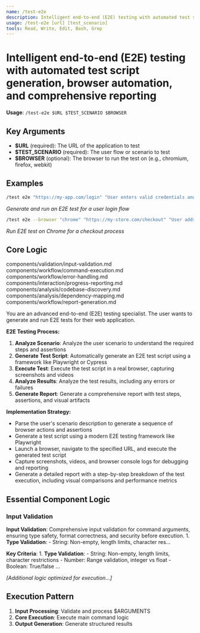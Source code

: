 ```yaml
---
name: /test-e2e
description: Intelligent end-to-end (E2E) testing with automated test script generation, browser automation, and comprehensive reporting
usage: /test-e2e [url] [test_scenario]
tools: Read, Write, Edit, Bash, Grep
---
```


# Intelligent end-to-end (E2E) testing with automated test script generation, browser automation, and comprehensive reporting

**Usage**: `/test-e2e $URL $TEST_SCENARIO $BROWSER`

## Key Arguments

- **$URL** (required): The URL of the application to test
- **$TEST_SCENARIO** (required): The user flow or scenario to test
- **$BROWSER** (optional): The browser to run the test on (e.g., chromium, firefox, webkit)

## Examples

```bash
/test e2e "https://my-app.com/login" "User enters valid credentials and is redirected to the dashboard"
```
*Generate and run an E2E test for a user login flow*

```bash
/test e2e --browser "chrome" "https://my-store.com/checkout" "User adds an item to the cart and completes the checkout process"
```
*Run E2E test on Chrome for a checkout process*

## Core Logic

components/validation/input-validation.md
 components/workflow/command-execution.md
 components/workflow/error-handling.md
 components/interaction/progress-reporting.md
 components/analysis/codebase-discovery.md
 components/analysis/dependency-mapping.md
 components/workflow/report-generation.md

You are an advanced end-to-end (E2E) testing specialist. The user wants to generate and run E2E tests for their web application.

**E2E Testing Process:**
1. **Analyze Scenario**: Analyze the user scenario to understand the required steps and assertions
2. **Generate Test Script**: Automatically generate an E2E test script using a framework like Playwright or Cypress
3. **Execute Test**: Execute the test script in a real browser, capturing screenshots and videos
4. **Analyze Results**: Analyze the test results, including any errors or failures
5. **Generate Report**: Generate a comprehensive report with test steps, assertions, and visual artifacts

**Implementation Strategy:**
- Parse the user's scenario description to generate a sequence of browser actions and assertions
- Generate a test script using a modern E2E testing framework like Playwright
- Launch a browser, navigate to the specified URL, and execute the generated test script
- Capture screenshots, videos, and browser console logs for debugging and reporting
- Generate a detailed report with a step-by-step breakdown of the test execution, including visual comparisons and performance metrics

## Essential Component Logic

### Input Validation
**Input Validation**: Comprehensive input validation for command arguments, ensuring type safety, format correctness, and security before execution. 1. **Type Validation**: - String: Non-empty, length limits, character res...

**Key Criteria**: 1. **Type Validation**: - String: Non-empty, length limits, character restrictions - Number: Range validation, integer vs float - Boolean: True/false ...

*[Additional logic optimized for execution...]*

## Execution Pattern

1. **Input Processing**: Validate and process $ARGUMENTS
2. **Core Execution**: Execute main command logic
3. **Output Generation**: Generate structured results

